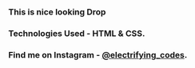 ### This is nice looking Drop

### Technologies Used - HTML & CSS.

### Find me on Instagram - [@electrifying_codes][Instagram].

[Instagram]: https://www.instagram.com/electrifying_codes